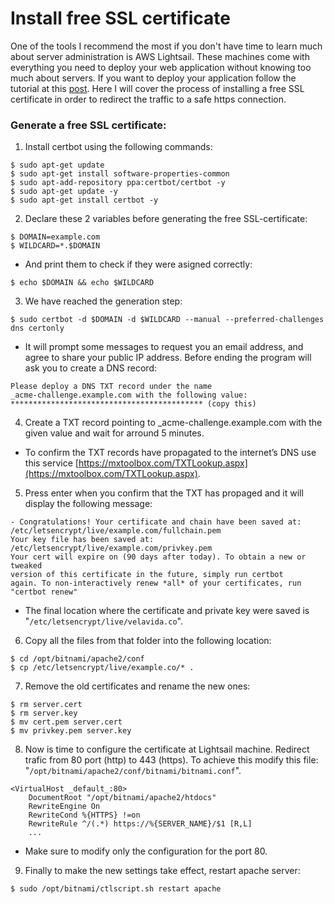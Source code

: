 <meta name="date" content="2020-3-16" />
<meta name="image" content="https://github.com/cjortegon/camiloortegon-public/raw/master/seo/lambda_js.png" />
<meta name="language" content="en" />
<meta name="tags" content="lightsail,ec2,aws,ssl" />

# Install free SSL certificate

One of the tools I recommend the most if you don't have time to learn much about server administration is AWS Lightsail. These machines come with everything you need to deploy your web application without knowing too much about servers. If you want to deploy your application follow the tutorial at this [post](/blog/2020/deploy-webapps-at-aws-lightsail). Here I will cover the process of installing a free SSL certificate in order to redirect the traffic to a safe https connection.

### Generate a free SSL certificate:

1. Install certbot using the following commands:

>   
    $ sudo apt-get update
    $ sudo apt-get install software-properties-common
    $ sudo apt-add-repository ppa:certbot/certbot -y
    $ sudo apt-get update -y
    $ sudo apt-get install certbot -y

2. Declare these 2 variables before generating the free SSL-certificate:

>   
    $ DOMAIN=example.com
    $ WILDCARD=*.$DOMAIN

- And print them to check if they were asigned correctly:

>   
    $ echo $DOMAIN && echo $WILDCARD

3. We have reached the generation step:

>   
    $ sudo certbot -d $DOMAIN -d $WILDCARD --manual --preferred-challenges dns certonly

- It will prompt some messages to request you an email address, and agree to share your public IP address. Before ending the program will ask you to create a DNS record:

>   
    Please deploy a DNS TXT record under the name
    _acme-challenge.example.com with the following value:
    ******************************************* (copy this)

4. Create a TXT record pointing to _acme-challenge.example.com with the given value and wait for arround 5 minutes.

- To confirm the TXT records have propagated to the internet’s DNS use this service [https://mxtoolbox.com/TXTLookup.aspx](https://mxtoolbox.com/TXTLookup.aspx).

5. Press enter when you confirm that the TXT has propaged and it will display the following message:

>   
    - Congratulations! Your certificate and chain have been saved at:
    /etc/letsencrypt/live/example.com/fullchain.pem
    Your key file has been saved at:
    /etc/letsencrypt/live/example.com/privkey.pem
    Your cert will expire on (90 days after today). To obtain a new or tweaked
    version of this certificate in the future, simply run certbot
    again. To non-interactively renew *all* of your certificates, run
    "certbot renew"

- The final location where the certificate and private key were saved is "`/etc/letsencrypt/live/velavida.co`".

6. Copy all the files from that folder into the following location:

>   
    $ cd /opt/bitnami/apache2/conf
    $ cp /etc/letsencrypt/live/example.co/* .

7. Remove the old certificates and rename the new ones:

>   
    $ rm server.cert
    $ rm server.key
    $ mv cert.pem server.cert
    $ mv privkey.pem server.key

8. Now is time to configure the certificate at Lightsail machine. Redirect trafic from 80 port (http) to 443 (https). To achieve this modify this file: "`/opt/bitnami/apache2/conf/bitnami/bitnami.conf`".

>   
    <VirtualHost _default_:80>
        DocumentRoot "/opt/bitnami/apache2/htdocs"
        RewriteEngine On
        RewriteCond %{HTTPS} !=on
        RewriteRule ^/(.*) https://%{SERVER_NAME}/$1 [R,L]
        ...

- Make sure to modify only the configuration for the port 80.

9. Finally to make the new settings take effect, restart apache server:

>   
    $ sudo /opt/bitnami/ctlscript.sh restart apache
